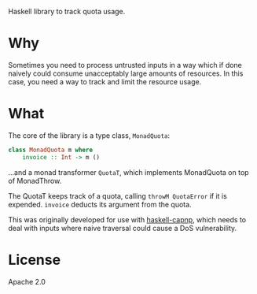 Haskell library to track quota usage.

# Why

Sometimes you need to process untrusted inputs in a way which if done
naively could consume unacceptably large amounts of resources. In this
case, you need a way to track and limit the resource usage.

# What

The core of the library is a type class, `MonadQuota`:

```haskell
class MonadQuota m where
    invoice :: Int -> m ()
````

...and a monad transformer `QuotaT`, which implements MonadQuota on
top of MonadThrow.

The QuotaT keeps track of a quota, calling `throwM QuotaError` if it is
expended. `invoice` deducts its argument from the quota.

This was originally developed for use with [haskell-capnp][1], which
needs to deal with inputs where naive traversal could cause a DoS
vulnerability.

# License

Apache 2.0

[1]: https://github.com/zenhack/haskell-capnp
